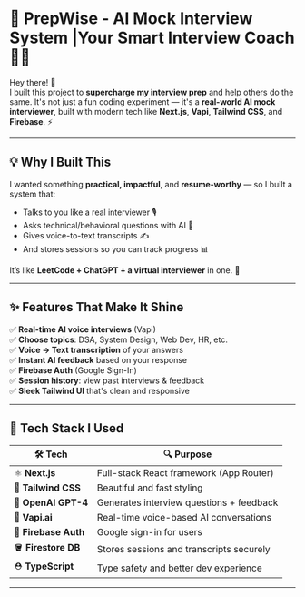 # 🎯 PrepWise - AI Mock Interview System |Your Smart Interview Coach 🎤🧠

Hey there! 👋  
I built this project to **supercharge my interview prep** and help others do the same. It's not just a fun coding experiment — it's a **real-world AI mock interviewer**, built with modern tech like **Next.js**, **Vapi**, **Tailwind CSS**, and **Firebase**. ⚡

---

## 💡 Why I Built This

I wanted something **practical, impactful**, and **resume-worthy** — so I built a system that:
- Talks to you like a real interviewer 🎙️
- Asks technical/behavioral questions with AI 🤖
- Gives voice-to-text transcripts ✍️
- And stores sessions so you can track progress 📊

It’s like **LeetCode + ChatGPT + a virtual interviewer** in one. 🙌

---

## ✨ Features That Make It Shine

✅ **Real-time AI voice interviews** (Vapi)  
✅ **Choose topics**: DSA, System Design, Web Dev, HR, etc.  
✅ **Voice → Text transcription** of your answers  
✅ **Instant AI feedback** based on your response  
✅ **Firebase Auth** (Google Sign-In)  
✅ **Session history**: view past interviews & feedback  
✅ **Sleek Tailwind UI** that's clean and responsive  

---

## 🔧 Tech Stack I Used

| 🛠️ Tech         | 🔍 Purpose |
|------------------|------------|
| ⚛️ **Next.js**   | Full-stack React framework (App Router) |
| 🎨 **Tailwind CSS** | Beautiful and fast styling |
| 🧠 **OpenAI GPT-4** | Generates interview questions + feedback |
| 🎤 **Vapi.ai**     | Real-time voice-based AI conversations |
| 🔐 **Firebase Auth** | Google sign-in for users |
| 🪣 **Firestore DB** | Stores sessions and transcripts securely |
| ⛑️ **TypeScript**   | Type safety and better dev experience |

---



